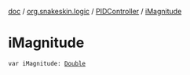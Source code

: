 [doc](../../index.md) / [org.snakeskin.logic](../index.md) / [PIDController](index.md) / [iMagnitude](./i-magnitude.md)

# iMagnitude

`var iMagnitude: `[`Double`](https://kotlinlang.org/api/latest/jvm/stdlib/kotlin/-double/index.html)